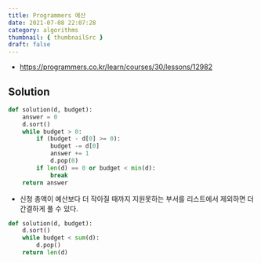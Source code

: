 ```yaml
---
title: Programmers 예산
date: 2021-07-08 22:07:28
category: algorithms
thumbnail: { thumbnailSrc }
draft: false
---
```


- https://programmers.co.kr/learn/courses/30/lessons/12982

## Solution

```py
def solution(d, budget):
    answer = 0
    d.sort()
    while budget > 0:
        if (budget - d[0] >= 0):
            budget -= d[0]
            answer += 1
            d.pop(0)
        if len(d) == 0 or budget < min(d):
            break
    return answer
```

- 신청 총액이 예산보다 더 작아질 때까지 지원못하는 부서를 리스트에서 제외하면 더 간결하게 풀 수 있다.

```py
def solution(d, budget):
    d.sort()
    while budget < sum(d):
        d.pop()
    return len(d)
```
